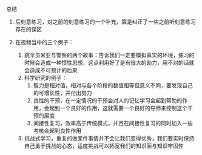 总结

1.  后刻意练习，对之前的刻意练习的一个补充，算是纠正了一些之前听刻意练习存在的误区

2.  在视频当中的三个例子：

    1.  跳伞员米亚与警察的两个故事：告诉我们一定要模拟真实的环境，练习的时候会造成一种惯性思想，这点利用好了是有很大的助力，用不对的话就会造成不可预计的后果
    2.  科学研究的例子：
        1.  智力是相对值，相对与各个阶段的数值相等但意义不同，要发现自己的可增长性，并付出努力
        2.  良性的干预，在一定情况的干预会对人的记忆学习会起到帮助的作用，会起到一个良好的作用，这就需要一个良好的导师来控制这个干预的层度
        3.  间接性复习，效率高于传统模式，并且在间接性复习的同时加入一些考核会起到良性作用
    3.  挑战式学习，重复的做某件事情并不会让我们变得优秀，我们要实时保持自己勇于挑战的心态，适度挑战可以拓宽我们的知识面与知识牢固性

    